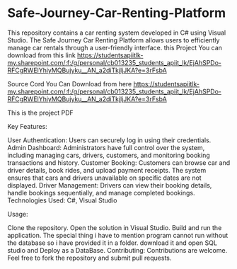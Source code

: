 # Safe-Journey-Car-Renting-Platform
This repository contains a car renting system developed in C# using Visual Studio. The Safe Journey Car Renting Platform allows users to efficiently manage car rentals through a user-friendly interface.
this Project You can download from this link
https://studentsapiitlk-my.sharepoint.com/:f:/g/personal/cb013235_students_apiit_lk/EjAhSPDo-RFCgRWElYhiyMQBujyku__AN_a2diTkjljJKA?e=3rFsbA

Source Cord You Can Download from here
https://studentsapiitlk-my.sharepoint.com/:f:/g/personal/cb013235_students_apiit_lk/EjAhSPDo-RFCgRWElYhiyMQBujyku__AN_a2diTkjljJKA?e=3rFsbA

This is the project PDF

Key Features:

User Authentication: Users can securely log in using their credentials.
Admin Dashboard: Administrators have full control over the system, including managing cars, drivers, customers, and monitoring booking transactions and history.
Customer Booking: Customers can browse car and driver details, book rides, and upload payment receipts. The system ensures that cars and drivers unavailable on specific dates are not displayed.
Driver Management: Drivers can view their booking details, handle bookings sequentially, and manage completed bookings.
Technologies Used: C#, Visual Studio

Usage:

Clone the repository.
Open the solution in Visual Studio.
Build and run the application.
The special thing i have to mention program cannot run without the database so i have provided it in a folder.
download it and open SQL studio and Deploy as a DataBase.
Contributing: Contributions are welcome. Feel free to fork the repository and submit pull requests.

